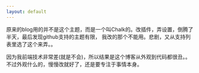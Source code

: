 ```yaml
---
layout: default
---
```

原来的blog用的并不是这个主题，而是一个叫Chalk的。改插件，弄设置，倒腾了半天，最后发现github支持的主题有限，
我改的那个不能用。悲剧，又从支持列表里选了这个来弄。。

因为我前端技术非常差(就是不会)，所以结果是这个博客从外观到代码都很丑。。
不过外观什么的，慢慢改就好了，还是要专注于事情本身。

